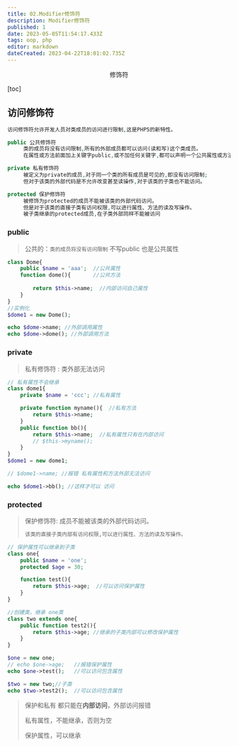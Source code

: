 ```yaml
---
title: 02.Modifier修饰符
description: Modifier修饰符
published: 1
date: 2023-05-05T11:54:17.433Z
tags: oop, php
editor: markdown
dateCreated: 2023-04-22T18:01:02.735Z
---
```


<center>修饰符</center>

[toc]

## 访问修饰符

```php
访问修饰符允许开发人员对类成员的访问进行限制,这是PHP5的新特性。

public 公共修饰符
     类的成员将没有访问限制,所有的外部成员都可以访问(读和写)这个类成员。
     在属性或方法前面加上关键字public,或不加任何关键字,都可以声明一个公共属性或方法。

private 私有修饰符
     被定义为private的成员,对于同一个类的所有成员是可见的,即没有访问限制;
     但对于该类的外部代码是不允许改变甚至读操作,对于该类的子类也不能访问。

protected 保护修饰符
     被修饰为protected的成员不能被该类的外部代码访问。
     但是对于该类的直接子类有访问权限,可以进行属性、方法的读及写操作。
     被子类继承的protected成员,在子类外部同样不能被访问
```



### public

> 公共的：`类的成员将没有访问限制` 不写public 也是公共属性

```php
class Dome{
    public $name = 'aaa';  //公共属性
    function dome(){       //公共方法
        
        return $this->name;  //内部访问自己属性
    }
}
//实例化
$dome1 = new Dome();

echo $dome->name; //外部调用属性
echo $dome->dome(); //外部调用方法
```



### private

> 私有修饰符 : 类外部无法访问

```php
// 私有属性不会继承
class dome1{ 
    private $name = 'ccc'; //私有属性

    private function myname(){  //私有方法
        return $this->name;
    }
    public function bb(){
        return $this->name;  //私有属性只有在内部访问
        // $this->myname();  
    }
}
$dome1 = new dome1;

// $dome1->name; //报错 私有属性和方法外部无法访问 

echo $dome1->bb(); //这样才可以 访问
```



###  protected

> 保护修饰符:  成员不能被该类的外部代码访问。
>
> ```php
> 该类的直接子类内部有访问权限,可以进行属性、方法的读及写操作。
> ```

```php
// 保护属性可以继承到子类
class one{
    public $name = 'one';
    protected $age = 30;

    function test(){
        return $this->age;  //可以访问保护属性
    } 
}

//创建类，继承 one类
class two extends one{
    public function test2(){
        return $this->age; //继承的子类内部可以修改保护属性
    }
}

$one = new one;
// echo $one->age;   //报错保护属性
echo $one->test();   //可以访问包含属性

$two = new two;//子类
echo $two->test2();  //可以访问包含属性
```

> 保护和私有 都只能在**内部访问**，外部访问报错
>
> 私有属性，不能继承，否则为空
>
> 保护属性，可以继承

